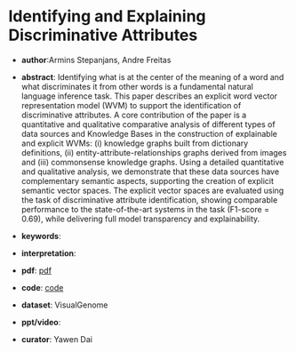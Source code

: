 # Identifying and Explaining Discriminative Attributes

- **author**:Armins Stepanjans, Andre Freitas

- **abstract**: Identifying what is at the center of the meaning of a word and what discriminates it from other words is a fundamental natural language inference task. This paper describes an explicit word vector representation model (WVM) to support the identification of discriminative attributes. A core contribution of the paper is a quantitative and qualitative comparative analysis of different types of data sources and Knowledge Bases in the construction of explainable and explicit WVMs: (i) knowledge graphs built from dictionary definitions, (ii) entity-attribute-relationships graphs derived from images and (iii) commonsense knowledge graphs. Using a detailed quantitative and qualitative analysis, we demonstrate that these data sources have complementary semantic aspects, supporting the creation of explicit semantic vector spaces. The explicit vector spaces are evaluated using the task of discriminative attribute identification, showing comparable performance to the state-of-the-art systems in the task (F1-score = 0.69), while delivering full model transparency and explainability.  

- **keywords**:

- **interpretation**:

- **pdf**: [pdf](https://arxiv.org/pdf/1909.05363)

- **code**: [code](https://github.com/ab-10/Hawk)

- **dataset**: VisualGenome

- **ppt/video**:

- **curator**: Yawen Dai